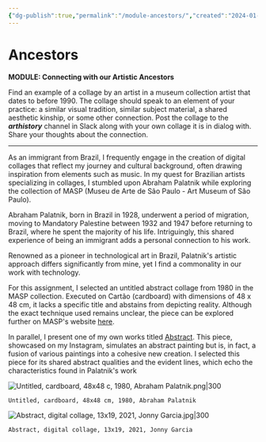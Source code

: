 ```yaml
---
{"dg-publish":true,"permalink":"/module-ancestors/","created":"2024-01-09T17:55:14.578-05:00","updated":"2024-01-23T17:55:44.818-05:00"}
---
```



# Ancestors

**MODULE: Connecting with our Artistic Ancestors**

Find an example of a collage by an artist in a museum collection artist that dates to before 1990. The collage should speak to an element of your practice: a similar visual tradition, similar subject material, a shared aesthetic kinship, or some other connection. Post the collage to the ***arthistory*** channel in Slack along with your own collage it is in dialog with. Share your thoughts about the connection.

---

As an immigrant from Brazil, I frequently engage in the creation of digital collages that reflect my journey and cultural background, often drawing inspiration from elements such as music. In my quest for Brazilian artists specializing in collages, I stumbled upon Abraham Palatnik while exploring the collection of MASP (Museu de Arte de São Paulo - Art Museum of São Paulo).

Abraham Palatnik, born in Brazil in 1928, underwent a period of migration, moving to Mandatory Palestine between 1932 and 1947 before returning to Brazil, where he spent the majority of his life. Intriguingly, this shared experience of being an immigrant adds a personal connection to his work.

Renowned as a pioneer in technological art in Brazil, Palatnik's artistic approach differs significantly from mine, yet I find a commonality in our work with technology.

For this assignment, I selected an untitled abstract collage from 1980 in the MASP collection. Executed on Cartão (cardboard) with dimensions of 48 x 48 cm, it lacks a specific title and abstains from depicting reality. Although the exact technique used remains unclear, the piece can be explored further on MASP's website [here](https://masp.org.br/en/collections/works/untitled-21).

In parallel, I present one of my own works titled [Abstract](https://www.instagram.com/p/CZ7zCiLudmA/). This piece, showcased on my Instagram, simulates an abstract painting but is, in fact, a fusion of various paintings into a cohesive new creation. I selected this piece for its shared abstract qualities and the evident lines, which echo the characteristics found in Palatnik's work

![Untitled, cardboard, 48x48 c, 1980, Abraham Palatnik.png|300](/img/user/MEDIA/Untitled,%20cardboard,%2048x48%20c,%201980,%20Abraham%20Palatnik.png)

```
Untitled, cardboard, 48x48 cm, 1980, Abraham Palatnik
```

![Abstract, digital collage, 13x19, 2021, Jonny Garcia.jpg|300](/img/user/MEDIA/Abstract,%20digital%20collage,%2013x19,%202021,%20Jonny%20Garcia.jpg)

```
Abstract, digital collage, 13x19, 2021, Jonny Garcia
```
